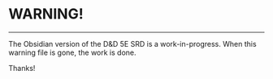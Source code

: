 # WARNING!

---

The Obsidian version of the D&D 5E SRD is a work-in-progress. When this warning file is gone, the work is done.

Thanks!